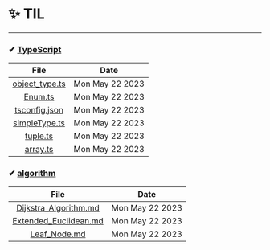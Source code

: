 # ✨ TIL
---

### ✔ [TypeScript](#TypeScript)
| File | Date |
|:---:|:---:|
| [object_type.ts]("./TypeScript/object_type.ts") | Mon May 22 2023 |
| [Enum.ts]("./TypeScript/Enum.ts") | Mon May 22 2023 |
| [tsconfig.json]("./TypeScript/tsconfig.json") | Mon May 22 2023 |
| [simpleType.ts]("./TypeScript/simpleType.ts") | Mon May 22 2023 |
| [tuple.ts]("./TypeScript/tuple.ts") | Mon May 22 2023 |
| [array.ts]("./TypeScript/array.ts") | Mon May 22 2023 |

### ✔ [algorithm](#algorithm)
| File | Date |
|:---:|:---:|
| [Dijkstra_Algorithm.md]("./algorithm/Dijkstra_Algorithm.md") | Mon May 22 2023 |
| [Extended_Euclidean.md]("./algorithm/Extended_Euclidean.md") | Mon May 22 2023 |
| [Leaf_Node.md]("./algorithm/Leaf_Node.md") | Mon May 22 2023 |


